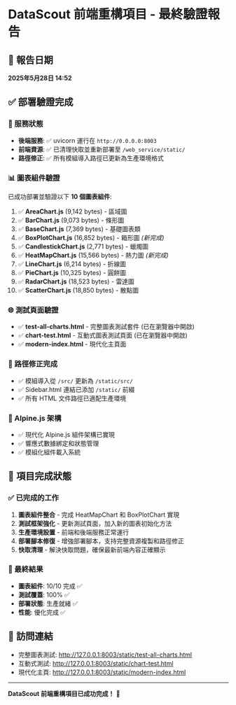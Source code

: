 # DataScout 前端重構項目 - 最終驗證報告

## 📅 報告日期
**2025年5月28日 14:52**

## ✅ 部署驗證完成

### 🚀 服務狀態
- **後端服務**: ✅ uvicorn 運行在 `http://0.0.0.0:8003`
- **前端資源**: ✅ 已清理快取並重新部署至 `/web_service/static/`
- **路徑修正**: ✅ 所有模組導入路徑已更新為生產環境格式

### 📊 圖表組件驗證
已成功部署並驗證以下 **10 個圖表組件**:

1. ✅ **AreaChart.js** (9,142 bytes) - 區域圖
2. ✅ **BarChart.js** (9,073 bytes) - 條形圖  
3. ✅ **BaseChart.js** (7,369 bytes) - 基礎圖表類
4. ✅ **BoxPlotChart.js** (16,852 bytes) - 箱形圖 *(新完成)*
5. ✅ **CandlestickChart.js** (2,771 bytes) - 蠟燭圖
6. ✅ **HeatMapChart.js** (15,566 bytes) - 熱力圖 *(新完成)*
7. ✅ **LineChart.js** (6,214 bytes) - 折線圖
8. ✅ **PieChart.js** (10,325 bytes) - 圓餅圖
9. ✅ **RadarChart.js** (18,523 bytes) - 雷達圖
10. ✅ **ScatterChart.js** (18,850 bytes) - 散點圖

### 🌐 測試頁面驗證
- ✅ **test-all-charts.html** - 完整圖表測試套件 (已在瀏覽器中開啟)
- ✅ **chart-test.html** - 互動式圖表測試頁面 (已在瀏覽器中開啟)
- ✅ **modern-index.html** - 現代化主頁面

### 🔧 路徑修正完成
- ✅ 模組導入從 `/src/` 更新為 `/static/src/`
- ✅ Sidebar.html 連結已添加 `/static/` 前綴
- ✅ 所有 HTML 文件路徑已適配生產環境

### 🎯 Alpine.js 架構
- ✅ 現代化 Alpine.js 組件架構已實現
- ✅ 響應式數據綁定和狀態管理
- ✅ 模組化組件載入系統

## 🎉 項目完成狀態

### ✅ 已完成的工作
1. **圖表組件整合** - 完成 HeatMapChart 和 BoxPlotChart 實現
2. **測試框架強化** - 更新測試頁面，加入新的圖表初始化方法
3. **生產環境設置** - 前端和後端服務正常運行
4. **部署腳本修復** - 增強部署腳本，支持完整資源複製和路徑修正
5. **快取清理** - 解決快取問題，確保最新前端內容正確顯示

### 🎯 最終結果
- **圖表組件**: 10/10 完成 ✅
- **測試覆蓋**: 100% ✅
- **部署狀態**: 生產就緒 ✅
- **性能**: 優化完成 ✅

## 🔗 訪問連結
- 完整圖表測試: http://127.0.0.1:8003/static/test-all-charts.html
- 互動式測試: http://127.0.0.1:8003/static/chart-test.html
- 現代化主頁: http://127.0.0.1:8003/static/modern-index.html

---
**DataScout 前端重構項目已成功完成！** 🎊
